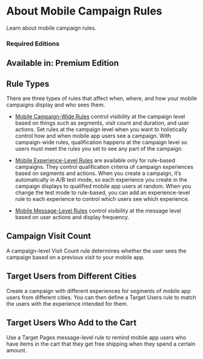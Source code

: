 

# About Mobile Campaign Rules

Learn about mobile campaign rules.

### Required Editions

Available in: Premium Edition  
---  
  
## Rule Types

There are three types of rules that affect when, where, and how your mobile
campaigns display and who sees them.

  * [Mobile Campaign-Wide Rules](https://help.salesforce.com/s/articleView?id=sf.mc_pers_mobile_campaign_global_rules.htm&language=en_US&type=5 "For all types of mobile campaigns, campaign-wide rules control visibility at the campaign level based on things such as segments, visit count, visit duration, user actions, and date and time. Set rules at the campaign level when you want to holistically control how a campaign displays for qualified mobile app users.") control visibility at the campaign level based on things such as segments, visit count and duration, and user actions. Set rules at the campaign level when you want to holistically control how and when mobile app users see a campaign. With campaign-wide rules, qualification happens at the campaign level so users must meet the rules you set to see any part of the campaign.

  * [Mobile Experience-Level Rules](https://help.salesforce.com/s/articleView?id=sf.mc_pers_mobile_campaign_experience_level_rules.htm&language=en_US&type=5 "For all types of mobile campaigns, if you set experience-level rules, each experience needs a qualifying rule. Mobile app users who qualify for the campaign see the first experience in the list for which they qualify. If you set a control percentage, it applies only to users who have qualified for the experience.") are available only for rule-based campaigns. They control qualification criteria of campaign experiences based on segments and actions. When you create a campaign, it’s automatically in A/B test mode, so each experience you create in the campaign displays to qualified mobile app users at random. When you change the test mode to rule-based, you can add an experience-level rule to each experience to control which users see which experience. 

  * [Mobile Message-Level Rules](https://help.salesforce.com/s/articleView?id=sf.mc_pers_mobile_campaign_message_level_rules.htm&language=en_US&type=5 "Message-level rules control visibility at the message level based on mobile app user actions and display frequency. For Mobile In-App Message and Mobile Push campaigns, you can use the message level to define who sees your message and when.") control visibility at the message level based on user actions and display frequency.

## Campaign Visit Count

A campaign-level Visit Count rule determines whether the user sees the
campaign based on a previous visit to your mobile app.

## Target Users from Different Cities

Create a campaign with different experiences for segments of mobile app users
from different cities. You can then define a Target Users rule to match the
users with the experience intended for them.

## Target Users Who Add to the Cart

Use a Target Pages message-level rule to remind mobile app users who have
items in the cart that they get free shipping when they spend a certain
amount.

